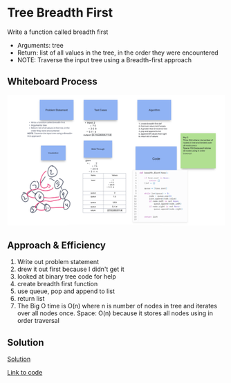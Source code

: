 # Tree Breadth First

Write a function called breadth first

- Arguments: tree
- Return: list of all values in the tree, in the order they were encountered
- NOTE: Traverse the input tree using a Breadth-first approach

## Whiteboard Process

  <!-- Embedded whiteboard image -->

![Whiteboard Image](whiteboard17.png)

## Approach & Efficiency

1. Write out problem statement
2. drew it out first because I didn't get it
3. looked at binary tree code for help
4. create breadth first function
5. use queue, pop and append to list
6. return list
7. The Big O time is O(n) where n is number of nodes in tree and iterates over all nodes once. Space: O(n) because it stores all nodes using in order traversal

## Solution

[Solution](../../code_challenges/tree_breadth_first.py)

[Link to code](https://replit.com/@XinDeng/code-challenges-401)
